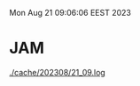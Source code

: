 Mon Aug 21 09:06:06 EEST 2023
# JAM
<a href='./cache/202308/21_09.log'>./cache/202308/21_09.log</a>

